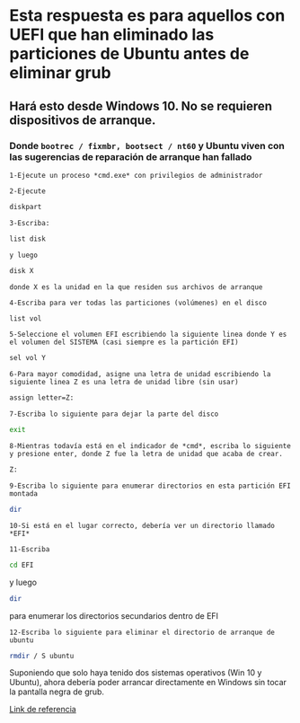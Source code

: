 # Esta respuesta es para aquellos con UEFI que han eliminado las particiones de Ubuntu antes de eliminar grub

## Hará esto desde Windows 10. No se requieren dispositivos de arranque.

### Donde `bootrec / fixmbr, bootsect / nt60` y Ubuntu viven con las sugerencias de reparación de arranque han fallado

    1-Ejecute un proceso *cmd.exe* con privilegios de administrador
    
    2-Ejecute 

```bash
diskpart
```
    3-Escriba: 

```bash
list disk 
```

    y luego 

```bash
disk X
```

    donde X es la unidad en la que residen sus archivos de arranque
    
    4-Escriba para ver todas las particiones (volúmenes) en el disco

```bash
list vol
```

    5-Seleccione el volumen EFI escribiendo la siguiente linea donde Y es el volumen del SISTEMA (casi siempre es la partición EFI)

```bash
sel vol Y
```

    6-Para mayor comodidad, asigne una letra de unidad escribiendo la siguiente linea Z es una letra de unidad libre (sin usar)

```bash
assign letter=Z:
```

    7-Escriba lo siguiente para dejar la parte del disco

```bash
exit
```

    8-Mientras todavía está en el indicador de *cmd*, escriba lo siguiente y presione enter, donde Z fue la letra de unidad que acaba de crear.

```bash
Z:
```

    9-Escriba lo siguiente para enumerar directorios en esta partición EFI montada

```bash
dir
```

    10-Si está en el lugar correcto, debería ver un directorio llamado *EFI*

    11-Escriba 

```bash
cd EFI
```

y luego 

```bash
dir
``` 

para enumerar los directorios secundarios dentro de EFI
    
    12-Escriba lo siguiente para eliminar el directorio de arranque de ubuntu

```bash
rmdir / S ubuntu
```

Suponiendo que solo haya tenido dos sistemas operativos (Win 10 y Ubuntu), ahora debería poder arrancar directamente en Windows sin tocar la pantalla negra de grub.

[Link de referencia](https://answers.microsoft.com/en-us/windows/forum/all/remove-grand-unified-boot-loader-grub-from-windows/a52ab126-f76d-4fd7-a93b-ee9ecd1712a5?fbclid=IwAR2HFz80I_-M8WjlUnTx07CEl9nQ6ah-gNrjzJbd6po8xR1YMskzkpMwxl0)
